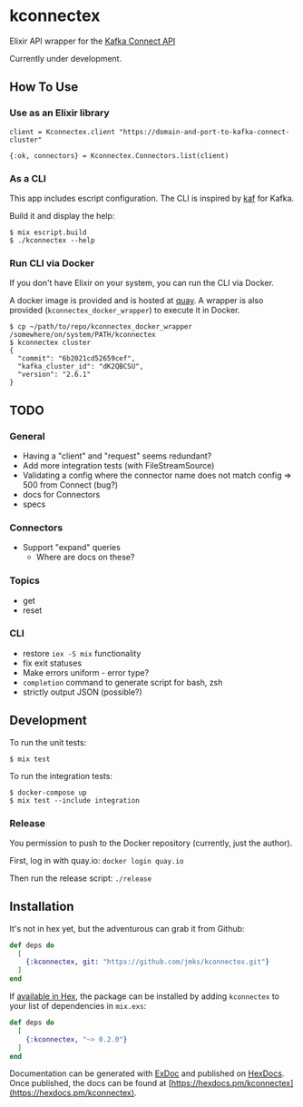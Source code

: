# kconnectex

Elixir API wrapper for the [Kafka Connect API](https://docs.confluent.io/platform/current/connect/references/restapi.html)

Currently under development.

## How To Use

### Use as an Elixir library

```
client = Kconnectex.client "https://domain-and-port-to-kafka-connect-cluster"

{:ok, connectors} = Kconnectex.Connectors.list(client)
```

### As a CLI

This app includes escript configuration. The CLI is inspired by [kaf](https://github.com/birdayz/kaf) for Kafka.

Build it and display the help:

```
$ mix escript.build
$ ./kconnectex --help
```

### Run CLI via Docker

If you don't have Elixir on your system, you can run the CLI via Docker.

A docker image is provided and is hosted at [quay](https://www.quay.io).
A wrapper is also provided (`kconnectex_docker_wrapper`) to execute it in Docker.

```
$ cp ~/path/to/repo/kconnectex_docker_wrapper /somewhere/on/system/PATH/kconnectex
$ kconnectex cluster
{
  "commit": "6b2021cd52659cef",
  "kafka_cluster_id": "dK2QBCSU",
  "version": "2.6.1"
}
```

## TODO

### General
* Having a "client" and "request" seems redundant?
* Add more integration tests (with FileStreamSource)
* Validating a config where the connector name does not match config => 500 from Connect (bug?)
* docs for Connectors
* specs

### Connectors
* Support "expand" queries
  * Where are docs on these?

### Topics
* get
* reset

### CLI
* restore `iex -S mix` functionality
* fix exit statuses
* Make errors uniform - error type?
* `completion` command to generate script for bash, zsh
* strictly output JSON (possible?)

## Development

To run the unit tests:

```
$ mix test
```

To run the integration tests:

```
$ docker-compose up
$ mix test --include integration
```

### Release

You permission to push to the Docker repository (currently, just the author).

First, log in with quay.io: `docker login quay.io`

Then run the release script: `./release`

## Installation

It's not in hex yet, but the adventurous can grab it from Github:

```elixir
def deps do
  [
    {:kconnectex, git: "https://github.com/jmks/kconnectex.git"}
  ]
end
```

If [available in Hex](https://hex.pm/docs/publish), the package can be installed
by adding `kconnectex` to your list of dependencies in `mix.exs`:

```elixir
def deps do
  [
    {:kconnectex, "~> 0.2.0"}
  ]
end
```

Documentation can be generated with [ExDoc](https://github.com/elixir-lang/ex_doc)
and published on [HexDocs](https://hexdocs.pm). Once published, the docs can
be found at [https://hexdocs.pm/kconnectex](https://hexdocs.pm/kconnectex).
